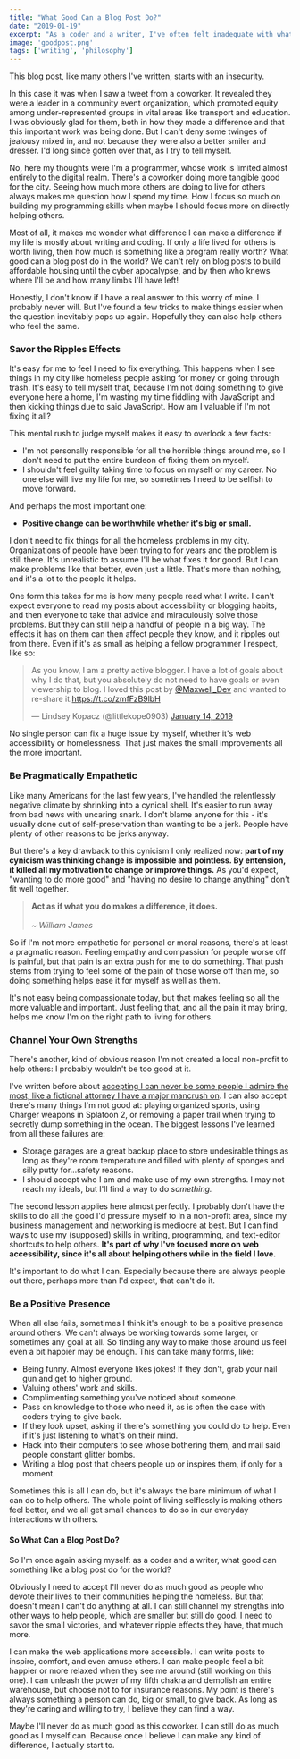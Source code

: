 ```yaml
---
title: "What Good Can a Blog Post Do?"
date: "2019-01-19"
excerpt: "As a coder and a writer, I've often felt inadequate with what I'm giving back to the world. But there are ways I can give back, however small they are."
image: 'goodpost.png'
tags: ['writing', 'philosophy']
---
```

This blog post, like many others I've written, starts with an insecurity.

In this case it was when I saw a tweet from a coworker. It revealed they were a leader in a community event organization, which promoted equity among under-represented groups in vital areas like transport and education. I was obviously glad for them, both in how they made a difference and that this important work was being done. But I can't deny some twinges of jealousy mixed in, and not because they were also a better smiler and dresser. I'd long since gotten over that, as I try to tell myself.

No, here my thoughts were I'm a programmer, whose work is limited almost entirely to the digital realm. There's a coworker doing more tangible good for the city. Seeing how much more others are doing to live for others always makes me question how I spend my time. How I focus so much on building my programming skills when maybe I should focus more on directly helping others.

Most of all, it makes me wonder what difference I can make a difference if my life is mostly about writing and coding. If only a life lived for others is worth living, then how much is something like a program really worth? What good can a blog post do in the world? We can't rely on blog posts to build affordable housing until the cyber apocalypse, and by then who knews where I'll be and how many limbs I'll have left!

Honestly, I don't know if I have a real answer to this worry of mine. I probably never will. But I've found a few tricks to make things easier when the question inevitably pops up again. Hopefully they can also help others who feel the same.

### Savor the Ripples Effects

It's easy for me to feel I need to fix everything. This happens when I see things in my city like homeless people asking for money or going through trash. It's easy to tell myself that, because I'm not doing something to give everyone here a home, I'm wasting my time fiddling with JavaScript and then kicking things due to said JavaScript. How am I valuable if I'm not fixing it all?

This mental rush to judge myself makes it easy to overlook a few facts:

* I'm not personally responsible for all the horrible things around me, so I don't need to put the entire burdeon of fixing them on myself.
* I shouldn't feel guilty taking time to focus on myself or my career. No one else will live my life for me, so sometimes I need to be selfish to move forward.

And perhaps the most important one:

* **Positive change can be worthwhile whether it's big or small.**

I don't need to fix things for all the homeless problems in my city. Organizations of people have been trying to for years and the problem is still there. It's unrealistic to assume I'll be what fixes it for good. But I can make problems like that better, even just a little. That's more than nothing, and it's a lot to the people it helps.

One form this takes for me is how many people read what I write. I can't expect everyone to read my posts about accessibility or blogging habits, and then everyone to take that advice and miraculously solve those problems. But they can still help a handful of people in a big way. The effects it has on them can then affect people they know, and it ripples out from there. Even if it's as small as helping a fellow programmer I respect, like so:

<blockquote class="twitter-tweet" data-lang="en"><p lang="en" dir="ltr">As you know, I am a pretty active blogger. I have a lot of goals about why I do that, but you absolutely do not need to have goals or even viewership to blog. I loved this post by <a href="https://twitter.com/Maxwell_Dev?ref_src=twsrc%5Etfw">@Maxwell_Dev</a> and wanted to re-share it.<a href="https://t.co/zmfFzB9lbH">https://t.co/zmfFzB9lbH</a></p>&mdash; Lindsey Kopacz (@littlekope0903) <a href="https://twitter.com/littlekope0903/status/1084797372616634369?ref_src=twsrc%5Etfw">January 14, 2019</a></blockquote>
<script async src="https://platform.twitter.com/widgets.js" charset="utf-8"></script>

No single person can fix a huge issue by myself, whether it's web accessibility or homelessness. That just makes the small improvements all the more important.

### Be Pragmatically Empathetic

Like many Americans for the last few years, I've handled the relentlessly negative climate by shrinking into a cynical shell. It's easier to run away from bad news with uncaring snark. I don't blame anyone for this - it's usually done out of self-preservation than wanting to be a jerk. People have plenty of other reasons to be jerks anyway.

But there's a key drawback to this cynicism I only realized now: **part of my cynicism was thinking change is impossible and pointless. By entension, it killed all my motivation to change or improve things.** As you'd expect, "wanting to do more good" and "having no desire to change anything" don't fit well together.

> **Act as if what you do makes a difference, it does.**
> <br />
> <br />
> *~ William James*

So if I'm not more empathetic for personal or moral reasons, there's at least a pragmatic reason. Feeling empathy and compassion for people worse off is painful, but that pain is an extra push for me to do something. That push stems from trying to feel some of the pain of those worse off than me, so doing something helps ease it for myself as well as them.

It's not easy being compassionate today, but that makes feeling so all the more valuable and important. Just feeling that, and all the pain it may bring, helps me know I'm on the right path to living for others.

### Channel Your Own Strengths

There's another, kind of obvious reason I'm not created a local non-profit to help others: I probably wouldn't be too good at it.

I've written before about [accepting I can never be some people I admire the most, like a fictional attorney I have a major mancrush on](https://www.maxwellantonucci.com/notes/2018-10-07.html). I can also accept there's many things I'm not good at: playing organized sports, using Charger weapons in Splatoon 2, or removing a paper trail when trying to secretly dump something in the ocean. The biggest lessons I've learned from all these failures are:

* Storage garages are a great backup place to store undesirable things as long as they're room temperature and filled with plenty of sponges and silly putty for...safety reasons.
* I should accept who I am and make use of my own strengths. I may not reach my ideals, but I'll find a way to do _something._

The second lesson applies here almost perfectly. I probably don't have the skills to do all the good I'd pressure myself to in a non-profit area, since my business management and networking is mediocre at best. But I can find ways to use my (supposed) skills in writing, programming, and text-editor shortcuts to help others. **It's part of why I've focused more on web accessibility, since it's all about helping others while in the field I love.**

It's important to do what I can. Especially because there are always people out there, perhaps more than I'd expect, that can't do it.

### Be a Positive Presence

When all else fails, sometimes I think it's enough to be a positive presence around others. We can't always be working towards some larger, or sometimes any goal at all. So finding any way to make those around us feel even a bit happier may be enough. This can take many forms, like:

* Being funny. Almost everyone likes jokes! If they don't, grab your nail gun and get to higher ground.
* Valuing others' work and skills.
* Complimenting something you've noticed about someone.
* Pass on knowledge to those who need it, as is often the case with coders trying to give back.
* If they look upset, asking if there's something you could do to help. Even if it's just listening to what's on their mind.
* Hack into their computers to see whose bothering them, and mail said people constant glitter bombs.
* Writing a blog post that cheers people up or inspires them, if only for a moment.

Sometimes this is all I can do, but it's always the bare minimum of what I can do to help others. The whole point of living selflessly is making others feel better, and we all get small chances to do so in our everyday interactions with others.

#### So What Can a Blog Post Do?

So I'm once again asking myself: as a coder and a writer, what good can something like a blog post do for the world?

Obviously I need to accept I'll never do as much good as people who devote their lives to their communities helping the homeless. But that doesn't mean I can't do anything at all. I can still channel my strengths into other ways to help people, which are smaller but still do good. I need to savor the small victories, and whatever ripple effects they have, that much more.

I can make the web applications more accessible. I can write posts to inspire, comfort, and even amuse others. I can make people feel a bit happier or more relaxed when they see me around (still working on this one). I can unleash the power of my fifth chakra and demolish an entire warehouse, but choose not to for insurance reasons. My point is there's always something a person can do, big or small, to give back. As long as they're caring and willing to try, I believe they can find a way.

Maybe I'll never do as much good as this coworker. I can still do as much good as I myself can. Because once I believe I can make any kind of difference, I actually start to.

